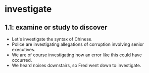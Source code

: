 # investigate
## 1.1: examine or study to discover

  *  Let's investigate the syntax of Chinese.
  *  Police are investigating allegations of corruption involving senior executives.
  *  We are of course investigating how an error like this could have occurred.
  *  We heard noises downstairs, so Fred went down to investigate.
